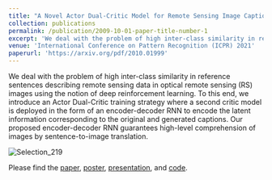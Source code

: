 ```yaml
---
title: "A Novel Actor Dual-Critic Model for Remote Sensing Image Captioning"
collection: publications
permalink: /publication/2009-10-01-paper-title-number-1
excerpt: 'We deal with the problem of high inter-class similarity in reference sentences describing remote sensing data in optical remote sensing (RS) images using the notion of deep reinforcement learning. To this end, we introduce an Actor Dual-Critic training strategy where a second critic model is deployed in the form of an encoder-decoder RNN to encode the latent information corresponding to the original and generated captions. Our proposed encoder-decoder RNN guarantees high-level comprehension of images by sentence-to-image translation.'
venue: 'International Conference on Pattern Recognition (ICPR) 2021'
paperurl: 'https://arxiv.org/pdf/2010.01999'
---
```

We deal with the problem of high inter-class similarity in reference sentences describing remote sensing data in optical remote sensing (RS) images using the notion of deep reinforcement learning. To this end, we introduce an Actor Dual-Critic training strategy where a second critic model is deployed in the form of an encoder-decoder RNN to encode the latent information corresponding to the original and generated captions. Our proposed encoder-decoder RNN guarantees high-level comprehension of images by sentence-to-image translation.

![Selection_219](https://user-images.githubusercontent.com/32021556/136273971-ee188542-0b44-4695-b419-bed3769dbf83.png)


Please find the [paper](https://arxiv.org/pdf/2010.01999), [poster](/files/icpr_poster.pdf), [presentation](/files/icpr_ppt.pdf), and [code](https://github.com/ruchikachavhan/ADC-image-captioning).


